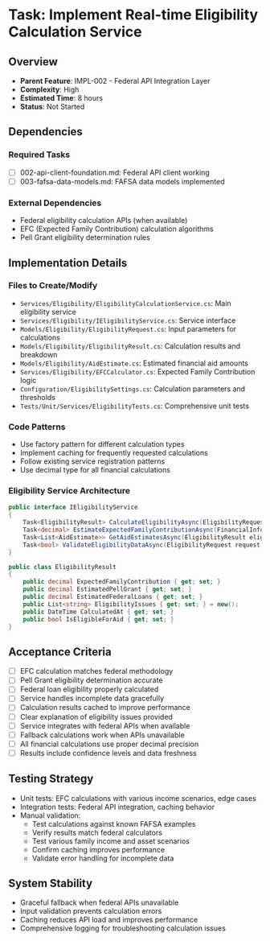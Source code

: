# Task: Implement Real-time Eligibility Calculation Service

## Overview
- **Parent Feature**: IMPL-002 - Federal API Integration Layer
- **Complexity**: High
- **Estimated Time**: 8 hours
- **Status**: Not Started

## Dependencies
### Required Tasks
- [ ] 002-api-client-foundation.md: Federal API client working
- [ ] 003-fafsa-data-models.md: FAFSA data models implemented

### External Dependencies
- Federal eligibility calculation APIs (when available)
- EFC (Expected Family Contribution) calculation algorithms
- Pell Grant eligibility determination rules

## Implementation Details
### Files to Create/Modify
- `Services/Eligibility/EligibilityCalculationService.cs`: Main eligibility service
- `Services/Eligibility/IEligibilityService.cs`: Service interface
- `Models/Eligibility/EligibilityRequest.cs`: Input parameters for calculations
- `Models/Eligibility/EligibilityResult.cs`: Calculation results and breakdown
- `Models/Eligibility/AidEstimate.cs`: Estimated financial aid amounts
- `Services/Eligibility/EFCCalculator.cs`: Expected Family Contribution logic
- `Configuration/EligibilitySettings.cs`: Calculation parameters and thresholds
- `Tests/Unit/Services/EligibilityTests.cs`: Comprehensive unit tests

### Code Patterns
- Use factory pattern for different calculation types
- Implement caching for frequently requested calculations
- Follow existing service registration patterns
- Use decimal type for all financial calculations

### Eligibility Service Architecture
```csharp
public interface IEligibilityService
{
    Task<EligibilityResult> CalculateEligibilityAsync(EligibilityRequest request);
    Task<decimal> EstimateExpectedFamilyContributionAsync(FinancialInformation financialInfo);
    Task<List<AidEstimate>> GetAidEstimatesAsync(EligibilityResult eligibility);
    Task<bool> ValidateEligibilityDataAsync(EligibilityRequest request);
}

public class EligibilityResult
{
    public decimal ExpectedFamilyContribution { get; set; }
    public decimal EstimatedPellGrant { get; set; }
    public decimal EstimatedFederalLoans { get; set; }
    public List<string> EligibilityIssues { get; set; } = new();
    public DateTime CalculatedAt { get; set; }
    public bool IsEligibleForAid { get; set; }
}
```

## Acceptance Criteria
- [ ] EFC calculation matches federal methodology
- [ ] Pell Grant eligibility determination accurate
- [ ] Federal loan eligibility properly calculated
- [ ] Service handles incomplete data gracefully
- [ ] Calculation results cached to improve performance
- [ ] Clear explanation of eligibility issues provided
- [ ] Service integrates with federal APIs when available
- [ ] Fallback calculations work when APIs unavailable
- [ ] All financial calculations use proper decimal precision
- [ ] Results include confidence levels and data freshness

## Testing Strategy
- Unit tests: EFC calculations with various income scenarios, edge cases
- Integration tests: Federal API integration, caching behavior
- Manual validation:
  - Test calculations against known FAFSA examples
  - Verify results match federal calculators
  - Test various family income and asset scenarios
  - Confirm caching improves performance
  - Validate error handling for incomplete data

## System Stability
- Graceful fallback when federal APIs unavailable
- Input validation prevents calculation errors
- Caching reduces API load and improves performance
- Comprehensive logging for troubleshooting calculation issues